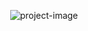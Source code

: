 <p align="center"><img src="https://socialify.git.ci/kumar-selvakumaran/video_stylizer_app/image?description=1&amp;font=Source%20Code%20Pro&amp;language=1&amp;name=1&amp;owner=1&amp;pattern=Solid&amp;stargazers=1&amp;theme=Dark" alt="project-image"></p>
